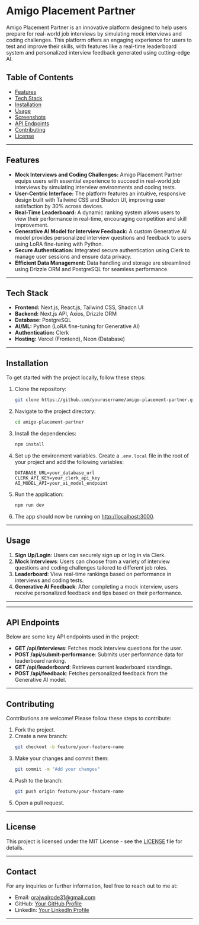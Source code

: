 
# Amigo Placement Partner

Amigo Placement Partner is an innovative platform designed to help users prepare for real-world job interviews by simulating mock interviews and coding challenges. This platform offers an engaging experience for users to test and improve their skills, with features like a real-time leaderboard system and personalized interview feedback generated using cutting-edge AI.

## Table of Contents

- [Features](#features)
- [Tech Stack](#tech-stack)
- [Installation](#installation)
- [Usage](#usage)
- [Screenshots](#screenshots)
- [API Endpoints](#api-endpoints)
- [Contributing](#contributing)
- [License](#license)

---

## Features

- **Mock Interviews and Coding Challenges:** Amigo Placement Partner equips users with essential experience to succeed in real-world job interviews by simulating interview environments and coding tests.
- **User-Centric Interface:** The platform features an intuitive, responsive design built with Tailwind CSS and Shadcn UI, improving user satisfaction by 30% across devices.
- **Real-Time Leaderboard:** A dynamic ranking system allows users to view their performance in real-time, encouraging competition and skill improvement.
- **Generative AI Model for Interview Feedback:** A custom Generative AI model provides personalized interview questions and feedback to users using LoRA fine-tuning with Python.
- **Secure Authentication:** Integrated secure authentication using Clerk to manage user sessions and ensure data privacy.
- **Efficient Data Management:** Data handling and storage are streamlined using Drizzle ORM and PostgreSQL for seamless performance.

---

## Tech Stack

- **Frontend:** Next.js, React.js, Tailwind CSS, Shadcn UI
- **Backend:** Next.js API, Axios, Drizzle ORM
- **Database:** PostgreSQL
- **AI/ML:** Python (LoRA fine-tuning for Generative AI)
- **Authentication:** Clerk
- **Hosting:** Vercel (Frontend), Neon (Database)

---

## Installation

To get started with the project locally, follow these steps:

1. Clone the repository:
   ```bash
   git clone https://github.com/yourusername/amigo-placement-partner.git
   ```
2. Navigate to the project directory:
   ```bash
   cd amigo-placement-partner
   ```
3. Install the dependencies:
   ```bash
   npm install
   ```
4. Set up the environment variables. Create a `.env.local` file in the root of your project and add the following variables:
   ```
   DATABASE_URL=your_database_url
   CLERK_API_KEY=your_clerk_api_key
   AI_MODEL_API=your_ai_model_endpoint
   ```
5. Run the application:
   ```bash
   npm run dev
   ```

6. The app should now be running on [http://localhost:3000](http://localhost:3000).

---

## Usage

1. **Sign Up/Login**: Users can securely sign up or log in via Clerk.
2. **Mock Interviews**: Users can choose from a variety of interview questions and coding challenges tailored to different job roles.
3. **Leaderboard**: View real-time rankings based on performance in interviews and coding tests.
4. **Generative AI Feedback**: After completing a mock interview, users receive personalized feedback and tips based on their performance.

---

 

---

## API Endpoints

Below are some key API endpoints used in the project:

- **GET /api/interviews**: Fetches mock interview questions for the user.
- **POST /api/submit-performance**: Submits user performance data for leaderboard ranking.
- **GET /api/leaderboard**: Retrieves current leaderboard standings.
- **POST /api/feedback**: Fetches personalized feedback from the Generative AI model.

---

## Contributing

Contributions are welcome! Please follow these steps to contribute:

1. Fork the project.
2. Create a new branch:
   ```bash
   git checkout -b feature/your-feature-name
   ```
3. Make your changes and commit them:
   ```bash
   git commit -m "Add your changes"
   ```
4. Push to the branch:
   ```bash
   git push origin feature/your-feature-name
   ```
5. Open a pull request.

---

## License

This project is licensed under the MIT License - see the [LICENSE](LICENSE) file for details.

---

## Contact

For any inquiries or further information, feel free to reach out to me at:

- Email: orajwalrode31@gmail.com
- GitHub: [Your GitHub Profile](https://github.com/prajwal3641)
- LinkedIn: [Your LinkedIn Profile](https://linkedin.com/in/prajwal_rode)

---

